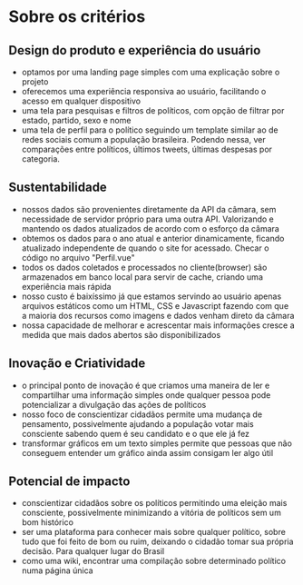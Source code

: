 # Sobre os critérios

## Design do produto e experiência do usuário

- optamos por uma landing page simples com uma explicação sobre o projeto
- oferecemos uma experiência responsiva ao usuário, facilitando o acesso em qualquer dispositivo
- uma tela para pesquisas e filtros de políticos, com opção de filtrar por estado, partido, sexo e nome
- uma tela de perfil para o político seguindo um template similar ao de redes sociais comum a população brasileira. Podendo nessa, ver comparações entre políticos, últimos tweets, últimas despesas por categoria.


## Sustentabilidade

- nossos dados são provenientes diretamente da API da câmara, sem necessidade de servidor próprio para uma outra API. Valorizando e mantendo os dados atualizados de acordo com o esforço da câmara
- obtemos os dados para o ano atual e anterior dinamicamente, ficando atualizado independente de quando o site for acessado. Checar o código no arquivo "Perfil.vue"
- todos os dados coletados e processados no cliente(browser) são armazenados em banco local para servir de cache, criando uma experiência mais rápida
- nosso custo é baixíssimo já que estamos servindo ao usuário apenas arquivos estáticos como um HTML, CSS e Javascript fazendo com que a maioria dos recursos como imagens e dados venham direto da câmara
- nossa capacidade de melhorar e acrescentar mais informações cresce a medida que mais dados abertos são disponibilizados

## Inovação e Criatividade

- o principal ponto de inovação é que criamos uma maneira de ler e compartilhar uma informação simples onde qualquer pessoa pode potencializar a divulgação das ações de políticos
- nosso foco de conscientizar cidadãos permite uma mudança de pensamento, possivelmente ajudando a população votar mais consciente sabendo quem é seu candidato e o que ele já fez
- transformar gráficos em um texto simples permite que pessoas que não conseguem entender um gráfico ainda assim consigam ler algo útil

## Potencial de impacto

- conscientizar cidadãos sobre os políticos permitindo uma eleição mais consciente, possivelmente minimizando a vitória de políticos sem um bom histórico
- ser uma plataforma para conhecer mais sobre qualquer político, sobre tudo que foi feito de bom ou ruim, deixando o cidadão tomar sua própria decisão. Para qualquer lugar do Brasil
- como uma wiki, encontrar uma compilação sobre determinado político numa página única